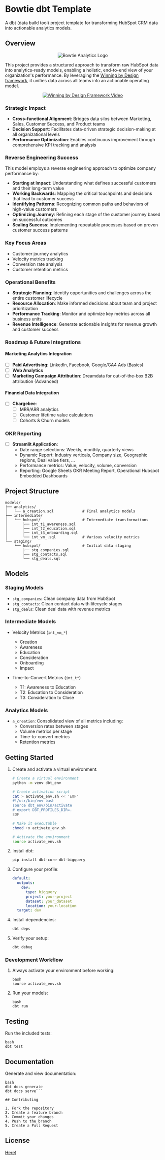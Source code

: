 # Bowtie dbt Template

A dbt (data build tool) project template for transforming HubSpot CRM data into actionable analytics models.

## Overview

<p align="center">
  <img src="media/bowtie.jpeg" alt="Bowtie Analytics Logo" style="max-width:100%; height:auto;">
</p>

This project provides a structured approach to transform raw HubSpot data into analytics-ready models, enabling a holistic, end-to-end view of your organization's performance. By leveraging the [Winning by Design framework](https://youtu.be/XCRtEVsTXsc?si=7noSFNSuleXw9V1P&t=833), it unifies data across all teams into an actionable operating model.

<p align="center">
  <a href="https://youtu.be/XCRtEVsTXsc?si=7noSFNSuleXw9V1P&t=833">
    <img src="media/youtube_thumbnail.png" alt="Winning by Design Framework Video" style="max-width:560px;">
  </a>
</p>

### Strategic Impact

- **Cross-functional Alignment**: Bridges data silos between Marketing, Sales, Customer Success, and Product teams
- **Decision Support**: Facilitates data-driven strategic decision-making at all organizational levels
- **Performance Optimization**: Enables continuous improvement through comprehensive KPI tracking and analysis

### Reverse Engineering Success

This model employs a reverse engineering approach to optimize company performance by:
- **Starting at Impact**: Understanding what defines successful customers and their long-term value
- **Working Backwards**: Mapping the critical touchpoints and decisions that lead to customer success
- **Identifying Patterns**: Recognizing common paths and behaviors of high-value customers
- **Optimizing Journey**: Refining each stage of the customer journey based on successful outcomes
- **Scaling Success**: Implementing repeatable processes based on proven customer success patterns

### Key Focus Areas

- Customer journey analytics
- Velocity metrics tracking
- Conversion rate analysis
- Customer retention metrics

### Operational Benefits

- **Strategic Planning**: Identify opportunities and challenges across the entire customer lifecycle
- **Resource Allocation**: Make informed decisions about team and project prioritization
- **Performance Tracking**: Monitor and optimize key metrics across all business units
- **Revenue Intelligence**: Generate actionable insights for revenue growth and customer success

### Roadmap & Future Integrations

#### Marketing Analytics Integration
- [ ] **Paid Advertising**: LinkedIn, Facebook, Google/GA4 Ads (Basics)
- [ ] **Web Analytics**
- [ ] **Marketing Campaign Attribution**: Dreamdata for out-of-the-box B2B attribution (Advanced)

#### Financial Data Integration
- [ ] **Chargebee**: 
  - [ ] MRR/ARR analytics
  - [ ] Customer lifetime value calculations
  - [ ] Cohorts & Churn models

### OKR Reporting
- [ ] **Streamlit Application**:
  - Date range selections: Weekly, monthly, quarterly views
  - Dynamic Report: Industry verticals, Company size, Geographic regions, Deal value tiers, ...
  - Performance metrics: Value, velocity, volume, conversion
  - Reporting: Google Sheets OKR Meeting Report, Operational Hubspot Embedded Dashboards

## Project Structure

```
models/
├── analytics/
│   └── a_creation.sql             # Final analytics models
├── intermediate/
│   └── hubspot/                   # Intermediate transformations
│       ├── int_t1_awareness.sql
│       ├── int_t2_education.sql
│       ├── int_t3_onboarding.sql
│       └── int_vm_.sql            # Various velocity metrics
└── staging/
    └── hubspot/                   # Initial data staging
        ├── stg_companies.sql
        ├── stg_contacts.sql
        └── stg_deals.sql
```

## Models

### Staging Models
- `stg_companies`: Clean company data from HubSpot
- `stg_contacts`: Clean contact data with lifecycle stages
- `stg_deals`: Clean deal data with revenue metrics

### Intermediate Models
- Velocity Metrics (`int_vm_*`)
  - Creation
  - Awareness
  - Education
  - Consideration
  - Onboarding
  - Impact

- Time-to-Convert Metrics (`int_t*`)
  - T1: Awareness to Education
  - T2: Education to Consideration
  - T3: Consideration to Close

### Analytics Models
- `a_creation`: Consolidated view of all metrics including:
  - Conversion rates between stages
  - Volume metrics per stage
  - Time-to-convert metrics
  - Retention metrics

## Getting Started

1. Create and activate a virtual environment:
   ```bash
   # Create a virtual environment
   python -m venv dbt_env
   
   # Create activation script
   cat > activate_env.sh << 'EOF'
   #!/usr/bin/env bash
   source dbt_env/bin/activate
   # export DBT_PROFILES_DIR=.
   EOF
   
   # Make it executable
   chmod +x activate_env.sh
   
   # Activate the environment
   source activate_env.sh
   ```

2. Install dbt:
   ```bash
   pip install dbt-core dbt-bigquery
   ```

3. Configure your profile:
   ```yaml
   default:
     outputs:
       dev:
         type: bigquery
         project: your-project
         dataset: your_dataset
         location: your-location
     target: dev
   ```

4. Install dependencies:
   ```bash
   dbt deps
   ```

5. Verify your setup:
   ```bash
   dbt debug
   ```

### Development Workflow

1. Always activate your environment before working:
   ```
   bash
   source activate_env.sh
   ```

2. Run your models:
   ```
   bash
   dbt run
   ```

## Testing

Run the included tests:

```
bash
dbt test
```


## Documentation

Generate and view documentation:

```
bash
dbt docs generate
dbt docs serve```

## Contributing

1. Fork the repository
2. Create a feature branch
3. Commit your changes
4. Push to the branch
5. Create a Pull Request
```

## License
[Here](https://github.com/wukimidaire/dbt_bowtie_template/blob/main/LICENSE.md))
